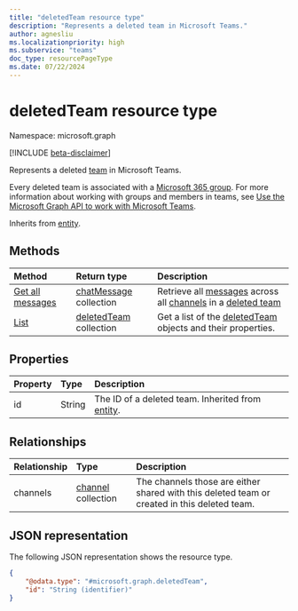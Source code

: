 ```yaml
---
title: "deletedTeam resource type"
description: "Represents a deleted team in Microsoft Teams."
author: agnesliu
ms.localizationpriority: high
ms.subservice: "teams"
doc_type: resourcePageType
ms.date: 07/22/2024
---
```


# deletedTeam resource type

Namespace: microsoft.graph

[!INCLUDE [beta-disclaimer](../../includes/beta-disclaimer.md)]

Represents a deleted [team](../resources/team.md) in Microsoft Teams.

Every deleted team is associated with a [Microsoft 365 group](../resources/group.md). For more information about working with groups and members in teams, see [Use the Microsoft Graph API to work with Microsoft Teams](teams-api-overview.md).

Inherits from [entity](../resources/entity.md).

## Methods
|Method|Return type|Description|
|:---|:---|:---|
|[Get all messages](../api/deletedteam-getallmessages.md)|[chatMessage](../resources/chatmessage.md) collection|Retrieve all [messages](../resources/chatmessage.md) across all [channels](../resources/channel.md) in a [deleted team](../resources/deletedteam.md)|
|[List](../api/teamwork-list-deletedteams.md)|[deletedTeam](../resources/deletedteam.md) collection|Get a list of the [deletedTeam](../resources/deletedteam.md) objects and their properties.|

## Properties
|Property|Type|Description|
|:---|:---|:---|
|id|String|The ID of a deleted team. Inherited from [entity](../resources/entity.md).|

## Relationships
|Relationship|Type|Description|
|:---|:---|:---|
|channels|[channel](../resources/channel.md) collection|The channels those are either shared with this deleted team or created in this deleted team.|

## JSON representation
The following JSON representation shows the resource type.
<!-- {
  "blockType": "resource",
  "keyProperty": "id",
  "@odata.type": "microsoft.graph.deletedTeam",
  "baseType": "microsoft.graph.entity",
  "openType": false
}
-->
``` json
{
    "@odata.type": "#microsoft.graph.deletedTeam",
    "id": "String (identifier)"
}
```

